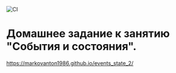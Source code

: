
![CI](https://github.com/markovanton1986/events_state_2/actions/workflows/web.yml/badge.svg)


# Домашнее задание к занятию "События и состояния".


https://markovanton1986.github.io/events_state_2/


